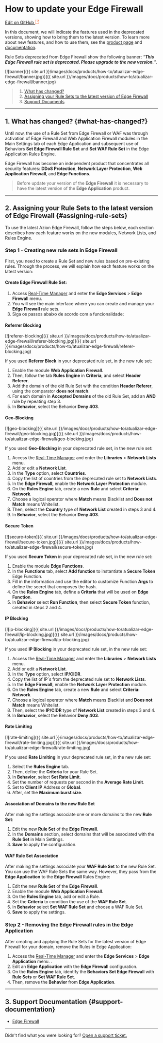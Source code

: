 # **How to update your Edge Firewall**

[Edit on GitHub <svg width="14" height="14" xmlns="http://www.w3.org/2000/svg"><g fill="none" stroke="#F3652B"><path d="M4.81.71H.672v11.43H12.1V8.001" stroke-width=".8"/><path d="M6.87.786h5.155V5.94M6.31 6.5L12.026.786"/></g></svg>](https://github.com/aziontech/docs_en/edit/master/how-to/configurations/how-to-update-your-edge-firewall/index.md)

In this document, we will indicate the features used in the deprecated versions, showing how to bring them to the latest version. To learn more about new features, and how to use them, see the [product page](https://www.azion.com/en/products/) and [documentation](https://www.azion.com/en/documentation/products/edge-firewall/).

Rule Sets deprecated from Edge Firewall show the following banner:  *"**This Edge Firewall rule set is deprecated. Please upgrade to the new version.**"*.

[![banner]({{ site.url }}/images/docs/products/how-to/atualizar-edge-firewall/banner.jpg)]({{ site.url }}/images/docs/products/how-to/atualizar-edge-firewall/banner.jpg)

> 1. [What has changed?](#what-has-changed?)
> 2. [Assigning your Rule Sets to the latest version of Edge Firewall](#assigning-rule-sets)
> 3. [Support Documents](#support-documentation)

---

## 1. What has changed? {#what-has-changed?}

Until now, the use of a Rule Set from Edge Firewall or WAF was through activation of Edge Firewall and Web Application Firewall modules in the Main Settings tab of each Edge Application and subsequent use of Behaviors **Set Edge Firewall Rule Set** and **Set WAF Rule Set** in the Edge Application Rules Engine.

Edge Firewall has become an independent product that concentrates all security features: **DDoS Protection**,  **Network Layer Protection**, **Web Application Firewall**, and **Edge Functions**.

> Before update your version of the **Edge Firewall** it is necessary to have the latest version of the **Edge Application** product.

---

## 2. Assigning your Rule Sets to the latest version of Edge Firewall {#assigning-rule-sets}

To use the latest Azion Edge Firewall, follow the steps below, each section describes how each feature works on the new modules, Network Lists, and Rules Engine.

### Step 1 - Creating new rule sets in Edge Firewall

First, you need to create a Rule Set and new rules based on pre-existing rules. Through the process, we will explain how each feature works on the latest version:

#### Create Edge Firewall Rule Set:

1. Access [Real-Time Manager](https://manager.azion.com/) and enter the **Edge Services** > **Edge Firewall** menu. 
2. You will see the main interface where you can create and manage your **Edge Firewall** rule sets.
3. Siga os passos abaixo de acordo com a funcionalidade:


#### Referrer Blocking

[![referer-blocking]({{ site.url }}/images/docs/products/how-to/atualizar-edge-firewall/referer-blocking.jpg)]({{ site.url }}/images/docs/products/how-to/atualizar-edge-firewall/referer-blocking.jpg)

If you used **Referer Block** in your deprecated rule set, in the new rule set:

1. Enable the module **Web Application Firewall**.
2. Then, follow the tab **Rules Engine** in **Criteria**, and select **Header Referer**.
3. Add the domain of the old Rule Set with the condition **Header Referer**, using the comparator **does not match**.
4. For each domain in **Accepted Domains** of the old Rule Set, add an **AND** rule by repeating step 3.
5. In **Behavior**, select the Behavior **Deny 403**.

#### Geo-Blocking

[![geo-blocking]({{ site.url }}/images/docs/products/how-to/atualizar-edge-firewall/geo-blocking.jpg)]({{ site.url }}/images/docs/products/how-to/atualizar-edge-firewall/geo-blocking.jpg)

If you used **Geo-Blocking** in your deprecated rule set, in the new rule set:

1. Access the [Real-Time Manager](https://manager.azion.com/) and enter the **Libraries** > **Network Lists** menu.
2. Add or edit a **Network List**.
3. In the **Type** option, select **Countries**.
4. Copy the list of countries from the deprecated rule set to **Network Lists**.
5. In the **Edge Firewall**, enable the **Network Layer Protection** module.
6. On the **Rules Engine** tab, create a new **Rule** and select **Criteria: Network**.
7. Choose a logical operator where **Match** means Blacklist and **Does not Match** means Whitelist.
8. Then, select the **Country** type of **Network List** created in steps 3 and 4.
9. In **Behavior**, select the Behavior **Deny 403**.

#### Secure Token

[![secure-token]({{ site.url }}/images/docs/products/how-to/atualizar-edge-firewall/secure-token.jpg)]({{ site.url }}/images/docs/products/how-to/atualizar-edge-firewall/secure-token.jpg)

If you used **Secure Token** in your deprecated rule set, in the new rule set:

1. Enable the module **Edge Functions**.
2. In the **Functions** tab, select **Add function** to instantiate a **Secure Token** Edge Function.
3. Fill in the information and use the editor to customize Function **Args** to define the secret that composes the hash.
4. On the **Rules Engine** tab, define a **Criteria** that will be used on **Edge Function**.
5. In **Behavior** select **Run Function**, then select **Secure Token** function, created in steps 2 and 4.

#### IP Blocking

[![ip-blocking]({{ site.url }}/images/docs/products/how-to/atualizar-edge-firewall/ip-blocking.jpg)]({{ site.url }}/images/docs/products/how-to/atualizar-edge-firewall/ip-blocking.jpg)

If you used **IP Blocking** in your deprecated rule set, in the new rule set:

1. Access the [Real-Time Manager](https://manager.azion.com/) and enter the **Libraries** > **Network Lists** menu.
2. Add or edit a **Network List**.
3. In the **Type** option, select **IP/CIDR**.
4. Copy the list of IP`s from the deprecated rule set to **Network Lists**.
5. In the **Edge Firewall**, enable the **Network Layer Protection** module.
6. On the **Rules Engine** tab, create a new **Rule** and select **Criteria: Network**.
7. Choose a logical operator where **Match** means Blacklist and **Does not Match** means Whitelist.
8. Then, select the **IP/CIDR** type of **Network List** created in steps 3 and 4.
9. In **Behavior**, select the Behavior **Deny 403**.

#### Rate Limiting

[![rate-limiting]({{ site.url }}/images/docs/products/how-to/atualizar-edge-firewall/rate-limiting.jpg)]({{ site.url }}/images/docs/products/how-to/atualizar-edge-firewall/rate-limiting.jpg)

If you used **Rate Limiting** in your deprecated rule set, in the new rule set:

1. Select the **Rules Engine** tab.
1. Then, define the **Criteria** for your Rule Set.
2. In **Behavior**, select **Set Rate Limit**.
3. Set the number of requests per second in the **Average Rate Limit**.
4. Set to **Client IP** Address or **Global**.
5. After, set the **Maximum burst size**.

#### Association of Domains to the new Rule Set

After making the settings associate one or more domains to the new **Rule Set**:

1. Edit the new **Rule Set** of the **Edge Firewall**.
2. In the **Domains** section, select domains that will be associated with the **Rule Set** in Main Settings.
3. **Save** to apply the configuration.

#### WAF Rule Set Association

After making the settings associate your **WAF Rule Set** to the new Rule Set. You can use the WAF Rule Sets the same way. However, they pass from the **Edge Application** to the **Edge Firewall** Rules Engine:

1. Edit the new **Rule Set** of the **Edge Firewall**.
2. Enable the module **Web Application Firewall**.
3. On the **Rules Engine** tab, add or edit a Rule.
4. Set the **Criteria** to condition the use of the **WAF Rule Set**.
5. In **Behavior** select **Set WAF Rule Set** and choose a WAF Rule Set.
6. **Save** to apply the settings.

### Step 2 - Removing the Edge Firewall rules in the Edge Application

After creating and applying the Rule Sets for the latest version of Edge Firewall for your domain, remove the Rules in Edge Application:

1. Access the [Real-Time Manager](https://manager.azion.com/) and enter the **Edge Services** > **Edge Application** menu. .
2. Edit an **Edge Application** with the **Edge Firewall** configuration.
3. On the **Rules Engine** tab, identify the **Behaviors Set Edge Firewall** with **Rule Sets** or **Set WAF Rule Set**.
4. Then, remove the **Behavior** from **Edge Application**.

---

## 3. Support Documentation {#support-documentation}

- [Edge Firewall](https://www.azion.com/pt-br/documentacao/produtos/edge-firewall/)

---

Didn't find what you were looking for? [Open a support ticket.](https://tickets.azion.com/)
